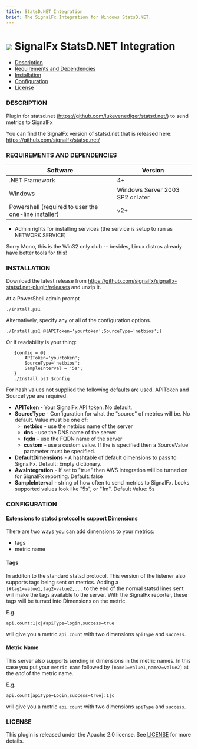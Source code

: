 ```yaml
---
title: StatsD.NET Integration
brief: The SignalFx Integration for Windows StatsD.NET.
---
```


# ![](https://github.com/signalfx/integrations/blob/master/win-statsd.net/img/integrations_windows.png) SignalFx StatsD.NET Integration

- [Description](#description)
- [Requirements and Dependencies](#requirements-and-dependencies)
- [Installation](#installation)
- [Configuration](#configuration)
- [License](#license)

### DESCRIPTION

Plugin for statsd.net (https://github.com/lukevenediger/statsd.net/) to send metrics to SignalFx

You can find the SignalFx version of statsd.net that is released here:
https://github.com/signalfx/statsd.net/

### REQUIREMENTS AND DEPENDENCIES

| Software          | Version        |
|-------------------|----------------|
| .NET Framework    |  4+ |
| Windows   | Windows Server 2003 SP2 or later |  
| Powershell (required to user the one-line installer) | v2+ |

* Admin rights for installing services (the service is setup to run as NETWORK SERVICE)

Sorry Mono, this is the Win32 only club -- besides, Linux distros already have better tools for this!

### INSTALLATION

Download the latest release from https://github.com/signalfx/signalfx-statsd.net-plugin/releases and unzip it.

At a PowerShell admin prompt

```     
./Install.ps1
```

Alternatively, specify any or all of the configuration options.

```
./Install.ps1 @{APIToken='yourtoken';SourceType='netbios';}
```

Or if readability is your thing:

 ```
    $config = @{
        APIToken='yourtoken';
        SourceType='netbios';
        SampleInterval = '5s';
    }
    ./Install.ps1 $config
 ```

For hash values not supplied the following defaults are used. APIToken and SourceType are required.  

* **APIToken** - Your SignalFx API token. No default.
* **SourceType** - Configuration for what the "source" of metrics will be. No default. Value must be one of:
	* **netbios** - use the netbios name of the server
	* **dns** - use the DNS name of the server
	* **fqdn** - use the FQDN name of the server
	* **custom** - use a custom value. If the is specified then a SourceValue parameter must be specified.
* **DefaultDimensions** - A hashtable of default dimensions to pass to SignalFx. Default: Empty dictionary.
* **AwsIntegration** - If set to "true" then AWS integration will be turned on for SignalFx reporting. Default: false
* **SampleInterval** - string of how often to send metrics to SignalFx. Looks supported values look like "5s", or "1m". Default Value: 5s

### CONFIGURATION

#### Extensions to statsd protocol to support Dimensions
There are two ways you can add dimensions to your metrics:
  * tags
  * metric name

#### Tags
In additon to the standard statsd protocol. This version of the listener also supports tags being sent on metrics. Adding a `|#tag1=value1,tag2=value2,...` to the end of the normal statsd lines sent will make the tags available to the server. With the SignalFx reporter, these tags will be turned into Dimensions on the metric.

 E.g.

 ```
 api.count:1|c|#apiType=login,success=true
 ```

 will give you a metric `api.count` with two dimensions `apiType` and `success`.

#### Metric Name
This server also supports sending in dimensions in the metric names. In this case you put your `metric name` followed by `[name1=value1,name2=value2]` at the *end* of the metric name.

 E.g.

 ```
 api.count[apiType=Login,success=true]:1|c
 ```

 will give you a metric `api.count` with two dimensions `apiType` and `success`.

### LICENSE

This plugin is released under the Apache 2.0 license. See [LICENSE](https://github.com/signalfx/PerfCounterReporter/blob/master/LICENSE) for more details.
